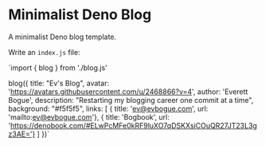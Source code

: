 # Minimalist Deno Blog
A minimalist Deno blog template.

Write an `index.js` file:

`import { blog } from './blog.js'

blog({
  title: "Ev's Blog",
  avatar: 'https://avatars.githubusercontent.com/u/2468866?v=4',
  author: 'Everett Bogue',
  description: "Restarting my blogging career one commit at a time",
  background: "#f5f5f5",
  links: [
    { title: 'ev@evbogue.com', url: 'mailto:ev@evbogue.com'},
    { title: 'Bogbook', url: 'https://denobook.com/#ELwPcMFe0kRF9luXO7qDSKXsiCOuQR27JT23L3gz3AE='}
  ]
})`
